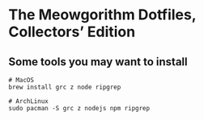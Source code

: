 # The Meowgorithm Dotfiles, Collectors’ Edition

## Some tools you may want to install

    # MacOS
    brew install grc z node ripgrep

    # ArchLinux
    sudo pacman -S grc z nodejs npm ripgrep
